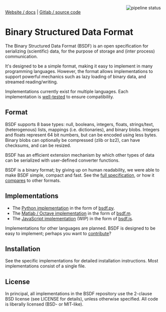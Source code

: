 <a href="https://gitlab.com/almarklein/bsdf/pipelines">
<img alt="pipeline status" align='right' src="https://gitlab.com/almarklein/bsdf/badges/master/pipeline.svg" />
</a>

<a class='badge' href='http://almarklein.gitlab.io/bsdf'>Website / docs</a>
<span class='badge_sep'>|</span>
<a class='badge' href='http://gitlab.com/almarklein/bsdf'>Gitlab / source code</a>


# Binary Structured Data Format

The Binary Structured Data Format (BSDF) is an open specification for
serializing (scientific) data, for the purpose of storage and (inter process)
communication.

It's designed to be a simple format, making it easy to implement in
many programming languages. However, the format allows implementations
to support powerful mechanics such as lazy loading of binary data, and
streamed reading/writing.

Implementations currently exist for multiple languages. Each implementation is
[well-tested](https://gitlab.com/almarklein/bsdf/pipelines) to ensure compatibility.


## Format

BSDF supports 8 base types: null, booleans, integers, floats, strings/text,
(heterogenous) lists, mappings (i.e. dictionaries), and binary blobs. Integers
and floats represent 64 bit numbers, but can be encoded using less
bytes. Binary blobs can optionally be compressed (zlib or bz2), can have
checksums, and can be resized.

BSDF has an efficient extension mechanism by which other types of data
can be serialized with user-defined converter functions.

BSDF is a binary format; by giving up on human readability, we were able to
make BSDF simple, compact and fast. See the [full specification](SPEC.md), or
how it [compares](COMPARISON.md) to other formats.


## Implementations

* The [Python implementation](py) in the form of [bsdf.py](py/bsdf.py).
* The [Matlab / Octave implementation](matlab) in the form of [bsdf.m](matlab/bsdf.m).
* The [JavaScript implementation](js) (WIP) in the form of [bsdf.js](js/bsdf.js).

Implementations for other languages are planned. BSDF is designed to be easy
to implement; perhaps you want to [contribute](CONTRIBUTING.md)?


## Installation

See the specific implementations for detailed installation instructions.
Most implementations consist of a single file.


## License

In principal, all implementations in the BSDF repository use the
2-clause BSD license (see LICENSE for details), unless otherwise
specified. All code is liberally licensed (BSD- or MIT-like).
